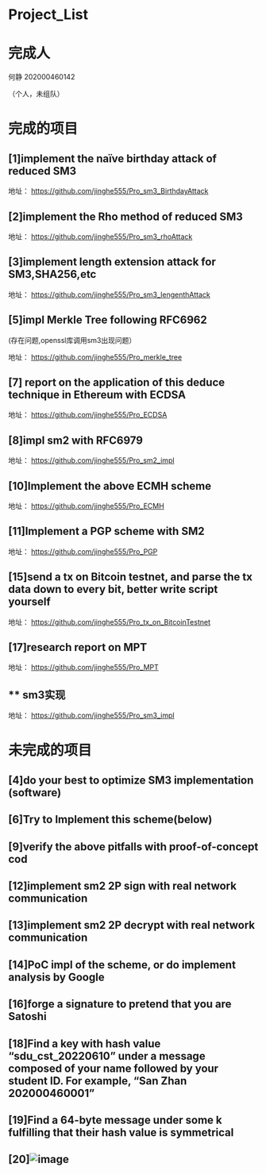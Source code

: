 # Project_List
# 完成人
何静 202000460142

（个人，未组队）
# 完成的项目
## [1]implement the naïve birthday attack of reduced SM3
地址： https://github.com/jinghe555/Pro_sm3_BirthdayAttack
## [2]implement the Rho method of reduced SM3
地址： https://github.com/jinghe555/Pro_sm3_rhoAttack
## [3]implement length extension attack for SM3,SHA256,etc
地址： https://github.com/jinghe555/Pro_sm3_lengenthAttack
## [5]impl Merkle Tree following RFC6962
(存在问题,openssl库调用sm3出现问题）

地址： https://github.com/jinghe555/Pro_merkle_tree
## [7] report on the application of this deduce technique in Ethereum with ECDSA
地址： https://github.com/jinghe555/Pro_ECDSA
## [8]impl sm2 with RFC6979
地址： https://github.com/jinghe555/Pro_sm2_impl
## [10]Implement the above ECMH scheme
地址： https://github.com/jinghe555/Pro_ECMH
## [11]Implement a PGP scheme with SM2
地址： https://github.com/jinghe555/Pro_PGP
## [15]send a tx on Bitcoin testnet, and parse the tx data down to every bit, better write script yourself
地址： https://github.com/jinghe555/Pro_tx_on_BitcoinTestnet
## [17]research report on MPT
地址： https://github.com/jinghe555/Pro_MPT
## ** sm3实现
地址： https://github.com/jinghe555/Pro_sm3_impl
# 未完成的项目
## [4]do your best to optimize SM3 implementation (software)
## [6]Try to Implement this scheme(below)
## [9]verify the above pitfalls with proof-of-concept cod
## [12]implement sm2 2P sign with real network communication
## [13]implement sm2 2P decrypt with real network communication
## [14]PoC impl of the scheme, or do implement analysis by Google
## [16]forge a signature to pretend that you are Satoshi
## [18]Find a key with hash value “sdu_cst_20220610” under a message composed of your name followed by your student ID. For example, “San Zhan 202000460001”
## [19]Find a 64-byte message under some k fulfilling that their hash value is symmetrical
## [20]![image](https://user-images.githubusercontent.com/104714591/181935830-d3a627b0-8210-424e-94f5-01402e69f7b0.png)
